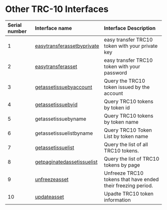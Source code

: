 # Other TRC-10 Interfaces

| Serial number | Interface name | Interface Description |
| :--- | :--- | :--- |
| 1 | [easytransferassetbyprivate](https://developers.tron.network/reference#easy-transfer-asset-by-private) | easy transfer TRC10 token with your private key |
| 2 | [easytransferasset](https://developers.tron.network/reference#easy-transfer-asset) | easy transfer TRC10 token with your password |
| 3 | [getassetissuebyaccount](https://developers.tron.network/reference#walletgetassetissuebyaccount) | Query the TRC10 token issued by the account |
| 4 | [getassetissuebyid](https://developers.tron.network/reference#walletgetassetissuebyname) | Query TRC10 tokens by token id |
| 5 | getassetissuebyname | Query TRC10 tokens by token name |
| 6 | getassetissuelistbyname | Query TRC10 Token List by token name |
| 7 | [getassetissuelist](https://developers.tron.network/reference#walletgetassetissuelist) | Query the list of all TRC10 tokens. |
| 8 | [getpaginatedassetissuelist](https://developers.tron.network/reference#walletgetassetissuelist) | Query the list of TRC10 tokens by page |
| 9 | [unfreezeasset](https://developers.tron.network/reference#walletunfreezeasset-1) | Unfreeze TRC10 tokens that have ended their freezing period. |
| 10 | [updateasset](https://developers.tron.network/reference#walletupdateasset) | Upadte TRC10 token information |

